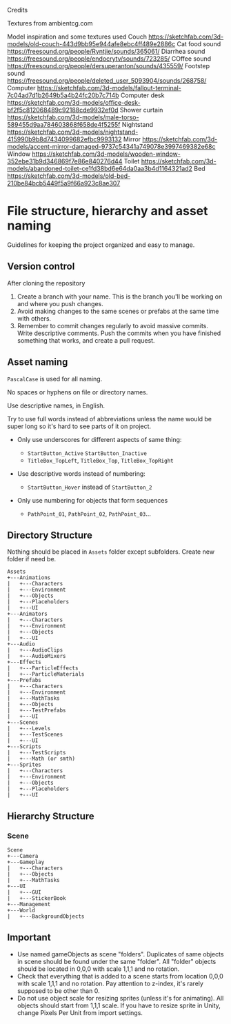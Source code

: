 Credits

Textures from ambientcg.com

Model inspiration and some textures used
Couch https://sketchfab.com/3d-models/old-couch-443d9bb95e944afe8ebc4ff489e2886c
Cat food sound https://freesound.org/people/Ryntjie/sounds/365061/
Diarrhea sound https://freesound.org/people/endocrytv/sounds/723285/
COffee sound https://freesound.org/people/dersuperanton/sounds/435559/
Footstep sound https://freesound.org/people/deleted_user_5093904/sounds/268758/
Computer https://sketchfab.com/3d-models/fallout-terminal-7c04ad7d1b2649b5a4b24fc20b7c714b
Computer desk https://sketchfab.com/3d-models/office-desk-bf2f5c812068489c92188cde9932ef0d
Shower curtain https://sketchfab.com/3d-models/male-torso-589455d9aa784603868f658de4f5255f
Nightstand https://sketchfab.com/3d-models/nightstand-415990b9b8d7434099682efbc9993132
Mirror https://sketchfab.com/3d-models/accent-mirror-damaged-9737c54341a749078e3997469382e68c
Window https://sketchfab.com/3d-models/wooden-window-352ebe31b9d346869f7e86e840276d44
Toilet https://sketchfab.com/3d-models/abandoned-toilet-ce1fd38bd6e64da0aa3b4d1164321ad2
Bed https://sketchfab.com/3d-models/old-bed-210be84bcb5449f5a9f66a923c8ae307




# File structure, hierarchy and asset naming
Guidelines for keeping the project organized and easy to manage.

## Version control
After cloning the repository
1. Create a branch with your name. This is the branch you'll be working on and where you push changes.
2. Avoid making changes to the same scenes or prefabs at the same time with others.
3. Remember to commit changes regularly to avoid massive commits. Write descriptive comments. Push the commits when you have finished something that works, and create a pull request.

## Asset naming

`PascalCase` is used for all naming.

No spaces or hyphens on file or directory names.

Use descriptive names, in English.

Try to use full words instead of abbreviations unless the name would be super long so it's hard to see parts of it on project.

-	Only use underscores for different aspects of same thing:
    -	`StartButton_Active` `StartButton_Inactive`
    -	`TitleBox_TopLeft`, `TitleBox_Top`, `TitleBox_TopRight`

- Use descriptive words instead of numbering:
    - `StartButton_Hover` instead of `StartButton_2`

-	Only use numbering for objects that form sequences
    -	`PathPoint_01`, `PathPoint_02`, `PathPoint_03`...

## Directory Structure
Nothing should be placed in `Assets` folder except subfolders. Create new folder if need be.

```
Assets
+---Animations
|   +---Characters
|   +---Environment
|   +---Objects
|   +---Placeholders
|   +---UI
+---Animators
|   +---Characters
|   +---Environment
|   +---Objects
|   +---UI
+---Audio
|   +---AudioClips
|   +---AudioMixers
+---Effects
|   +---ParticleEffects
|   +---ParticleMaterials
+---Prefabs
|   +---Characters
|   +---Environment
|   +---MathTasks
|   +---Objects
|   +---TestPrefabs
|   +---UI
+---Scenes
|   +---Levels
|   +---TestScenes
|   +---UI
+---Scripts
|   +---TestScripts
|   +---Math (or smth)
+---Sprites
|   +---Characters
|   +---Environment
|   +---Objects
|   +---Placeholders
|   +---UI
```

## Hierarchy Structure
### Scene
```
Scene
+---Camera
+---Gameplay
|   +---Characters
|   +---Objects
|   +---MathTasks
+---UI
|   +---GUI
|   +---StickerBook
+---Management
+---World
|   +---BackgroundObjects
```

## Important

- Use named gameObjects as scene "folders". Duplicates of same objects in scene should be found under the same "folder". All "folder" objects should be located in 0,0,0 with scale 1,1,1 and no rotation.
- Check that everything that is added to a scene starts from location 0,0,0 with scale 1,1,1 and no rotation. Pay attention to z-index, it's rarely supposed to be other than 0.
- Do not use object scale for resizing sprites (unless it's for animating). All objects should start from 1,1,1 scale. If you have to resize sprite in Unity, change Pixels Per Unit from import settings.